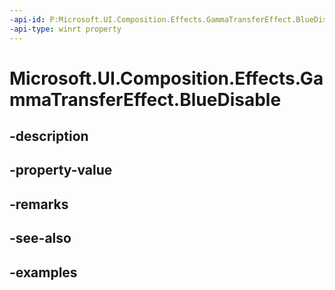 ```yaml
---
-api-id: P:Microsoft.UI.Composition.Effects.GammaTransferEffect.BlueDisable
-api-type: winrt property
---
```


# Microsoft.UI.Composition.Effects.GammaTransferEffect.BlueDisable

<!--
public bool BlueDisable { get; set; }
-->


## -description

## -property-value

## -remarks

## -see-also

## -examples



